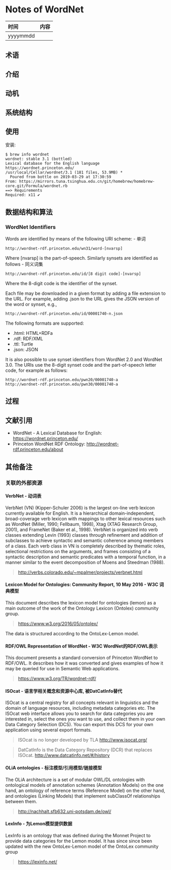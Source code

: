 # Notes of WordNet

|时间|内容|
|:---|:---|
|yyyymmdd||

## 术语

<!-- 记录阅读过程中出现的关键字及其简单的解释. -->

## 介绍

<!-- 描述软件的来源、特性、解决的关键性问题等. -->

## 动机

<!-- 描述阅读软件源码的动机, 要达到什么目的等. -->

## 系统结构

<!-- 描述软件的系统结构, 核心和辅助组件的结构; 系统较复杂时细分展示. -->

## 使用

<!-- 记录软件如何使用. -->

安装:

```
$ brew info wordnet
wordnet: stable 3.1 (bottled)
Lexical database for the English language
https://wordnet.princeton.edu/
/usr/local/Cellar/wordnet/3.1 (181 files, 53.9MB) *
  Poured from bottle on 2019-03-29 at 17:30:59
From: https://mirrors.tuna.tsinghua.edu.cn/git/homebrew/homebrew-core.git/Formula/wordnet.rb
==> Requirements
Required: x11 ✔
```

## 数据结构和算法

<!-- 描述软件中重要的数据结构和算法, 支撑过程部分的记录. -->

### WordNet Identifiers

Words are identified by means of the following URI scheme: - 单词

```
http://wordnet-rdf.princeton.edu/wn31/word-[nvarsp]
```

Where [nvarsp] is the part-of-speech. Similarly synsets are identified as follows - 同义词集

```
http://wordnet-rdf.princeton.edu/id/[8 digit code]-[nvarsp]
```

Where the 8-digit code is the identifier of the synset.

Each file may be downloaded in a given format by adding a file extension to the URL. For example, adding .json to the URL gives the JSON version of the word or synset, e.g.,

```
http://wordnet-rdf.princeton.edu/id/00001740-n.json
```

The following formats are supported:

- .html: HTML+RDFa
- .rdf: RDF/XML
- .ttl: Turtle
- .json: JSON

It is also possible to use synset identifiers from WordNet 2.0 and WordNet 3.0. The URIs use the 8-digit synset code and the part-of-speech letter code, for example as follows:

```
http://wordnet-rdf.princeton.edu/pwn20/00001740-a
http://wordnet-rdf.princeton.edu/pwn30/00001740-a
```

## 过程

<!-- 描述软件中重要的过程性内容, 例如服务器的启动、服务器响应客户端请求、服务器背景活动等. -->

## 文献引用

<!-- 记录软件相关和进一步阅读资料: 文献、网页链接等. -->

- WordNet - A Lexical Database for English: https://wordnet.princeton.edu/
- Princeton WordNet RDF Ontology: http://wordnet-rdf.princeton.edu/about


## 其他备注

### 关联的外部资源

#### VerbNet - 动词表

VerbNet (VN) (Kipper-Schuler 2006) is the largest on-line verb lexicon currently available for English. It is a hierarchical domain-independent, broad-coverage verb lexicon with mappings to other lexical resources such as WordNet (Miller, 1990; Fellbaum, 1998), Xtag (XTAG Research Group, 2001), and FrameNet (Baker et al., 1998). VerbNet is organized into verb classes extending Levin (1993) classes through refinement and addition of subclasses to achieve syntactic and semantic coherence among members of a class. Each verb class in VN is completely described by thematic roles, selectional restrictions on the arguments, and frames consisting of a syntactic description and semantic predicates with a temporal function, in a manner similar to the event decomposition of Moens and Steedman (1988).

> http://verbs.colorado.edu/~mpalmer/projects/verbnet.html

#### Lexicon Model for Ontologies: Community Report, 10 May 2016 - W3C 词典模型

This document describes the lexicon model for ontologies (lemon) as a main outcome of the work of the Ontology Lexicon (Ontolex) community group.

> https://www.w3.org/2016/05/ontolex/

The data is structured according to the OntoLex-Lemon model.

#### RDF/OWL Representation of WordNet - W3C WordNet的RDF/OWL表示

This document presents a standard conversion of Princeton WordNet to RDF/OWL. It describes how it was converted and gives examples of how it may be queried for use in Semantic Web applications.

> https://www.w3.org/TR/wordnet-rdf/


#### ISOcat - 语言学相关概念和资源中心库, 被DatCatInfo替代

ISOcat is a central registry for all concepts relevant in linguistics and the domain of language resources, including metadata categories etc.
The ISOcat web interface allows you to search for data categories you are interested in, select the ones you want to use, and collect them in your own Data Category Selection (DCS). You can export this DCS for your own application using several export formats.

> ISOcat is no longer developed by TLA
> http://www.isocat.org/

> DatCatInfo is the Data Category Repository (DCR) that replaces ISOcat.
> http://www.datcatinfo.net/#/history

#### OLiA ontologies - 标注模型/引用模型/链接模型

The OLiA architecture is a set of modular OWL/DL ontologies with ontological models of annotation schemes (Annotation Models) on the one hand, an ontology of reference terms (Reference Model) on the other hand, and ontologies (Linking Models) that implement subClassOf relationships between them.

> http://nachhalt.sfb632.uni-potsdam.de/owl/

#### LexInfo - 为Lemon模型提供数据

LexInfo is an ontology that was defined during the Monnet Project to provide data categories for the Lemon model. It has since since been updated with the new OntoLex-Lemon model of the OntoLex community group

> https://lexinfo.net/
